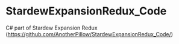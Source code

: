 # StardewExpansionRedux_Code
 C# part of Stardew Expansion Redux (https://github.com/AnotherPillow/StardewExpansionRedux_Code/)
